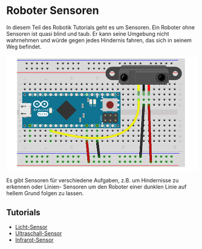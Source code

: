 # Roboter Sensoren

In diesem Teil des Robotik Tutorials geht es um Sensoren. Ein Roboter ohne Sensoren ist quasi blind und taub. Er kann seine Umgebung nicht wahrnehmen und würde gegen jedes Hindernis fahren, das sich in seinem Weg befindet.

![Intro](../images/slide3.png)

Es gibt Sensoren für verschiedene Aufgaben, z.B. um Hindernisse zu erkennen oder Linien- Sensoren um den Roboter einer dunklen Linie auf  hellem Grund folgen zu lassen. 

## Tutorials

* [Licht-Sensor](exercises/ldr)
* [Ultraschall-Sensor](exercises/ultrasonic)
* [Infrarot-Sensor](exercises/irs)


